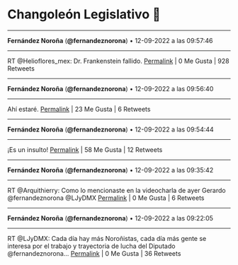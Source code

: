 # Changoleón Legislativo 🙈
*****
**Fernández Noroña** (**@fernandeznorona**) • 12-09-2022 a las 09:57:46
*****
RT @Helioflores_mex: Dr. Frankenstein fallido.
[Permalink](https://twitter.com/fernandeznorona/status/1569384791681777664) | 0 Me Gusta | 928 Retweets
*****
**Fernández Noroña** (**@fernandeznorona**) • 12-09-2022 a las 09:56:40
*****
Ahí estaré.
[Permalink](https://twitter.com/fernandeznorona/status/1569384514325200896) | 23 Me Gusta | 6 Retweets
*****
**Fernández Noroña** (**@fernandeznorona**) • 12-09-2022 a las 09:54:44
*****
¡Es un insulto!
[Permalink](https://twitter.com/fernandeznorona/status/1569384025885736960) | 58 Me Gusta | 12 Retweets
*****
**Fernández Noroña** (**@fernandeznorona**) • 12-09-2022 a las 09:35:42
*****
RT @Arquithierry: Como lo mencionaste en la videocharla de ayer Gerardo @fernandeznorona
@LJyDMX
[Permalink](https://twitter.com/fernandeznorona/status/1569379237957894145) | 0 Me Gusta | 6 Retweets
*****
**Fernández Noroña** (**@fernandeznorona**) • 12-09-2022 a las 09:22:05
*****
RT @LJyDMX: Cada día hay más Noroñistas, cada día más gente se interesa por el trabajo y trayectoria de lucha del Diputado @fernandeznorona…
[Permalink](https://twitter.com/fernandeznorona/status/1569375810917732352) | 0 Me Gusta | 36 Retweets